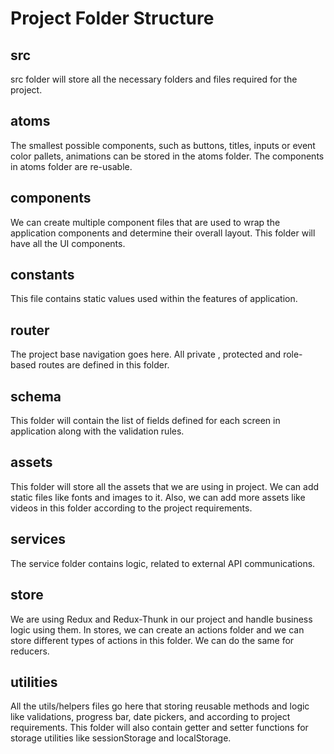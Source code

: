 # Project Folder Structure

## src

src folder will store all the necessary folders and files required for the project.

## atoms

The smallest possible components, such as buttons, titles, inputs or event color pallets, animations can be stored in the atoms folder.
The components in atoms folder are re-usable.

## components

We can create multiple component files that are used to wrap the application components and determine their overall layout. This folder will have all the UI components.

## constants

This file contains static values used within the features of application.

## router

The project base navigation goes here.
All private , protected and role-based routes are defined in this folder.

## schema

This folder will contain the list of fields defined for each screen in application along with the validation rules.

## assets

This folder will store all the assets that we are using in project. We can add static files like fonts and images to it. Also, we can add more assets like videos in this folder according to the project requirements.

## services

The service folder contains logic, related to external API communications.

## store

We are using Redux and Redux-Thunk in our project and handle business logic using them.
In stores, we can create an actions folder and we can store different types of actions in this folder. We can do the same for reducers.

## utilities

All the utils/helpers files go here that storing reusable methods and logic like validations, progress bar, date pickers, and according to project requirements. This folder will also contain getter and setter functions for storage utilities like sessionStorage and localStorage.
